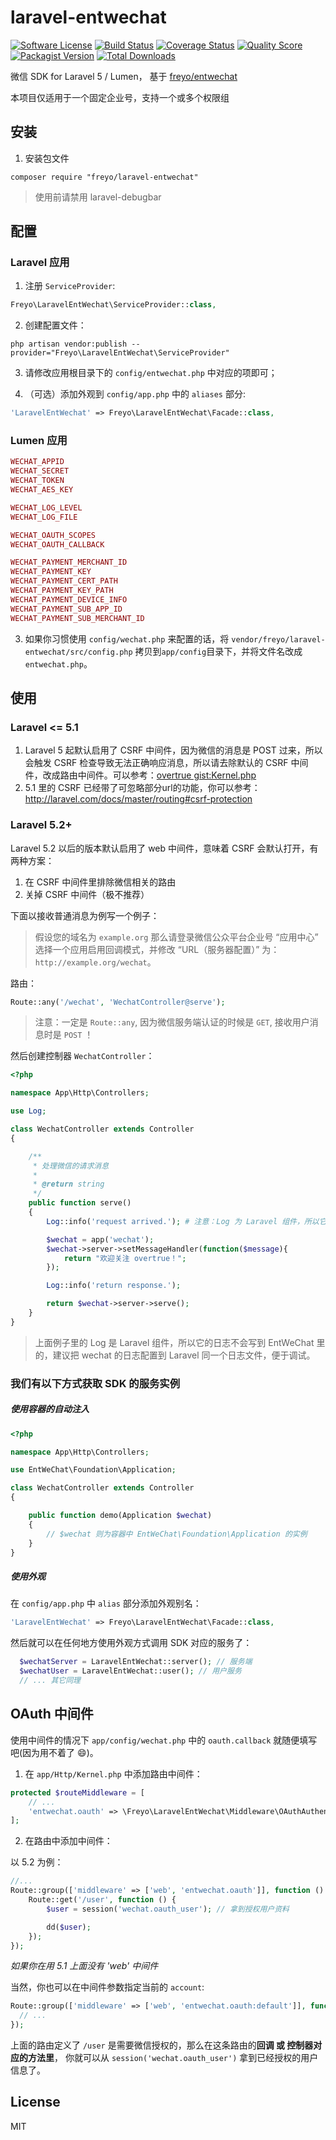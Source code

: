 # laravel-entwechat

[![Software License](https://img.shields.io/badge/license-MIT-brightgreen.svg?style=flat-square)](LICENSE)
[![Build Status](https://img.shields.io/travis/freyo/laravel-entwechat/master.svg?style=flat-square)](https://travis-ci.org/freyo/laravel-entwechat)
[![Coverage Status](https://img.shields.io/scrutinizer/coverage/g/freyo/laravel-entwechat.svg?style=flat-square)](https://scrutinizer-ci.com/g/freyo/laravel-entwechat)
[![Quality Score](https://img.shields.io/scrutinizer/g/freyo/laravel-entwechat.svg?style=flat-square)](https://scrutinizer-ci.com/g/freyo/laravel-entwechat)
[![Packagist Version](https://img.shields.io/packagist/v/freyo/laravel-entwechat.svg?style=flat-square)](https://packagist.org/packages/freyo/laravel-entwechat)
[![Total Downloads](https://img.shields.io/packagist/dt/freyo/laravel-entwechat.svg?style=flat-square)](https://packagist.org/packages/freyo/laravel-entwechat)

微信 SDK for Laravel 5 / Lumen， 基于 [freyo/entwechat](https://github.com/freyo/entwechat)

本项目仅适用于一个固定企业号，支持一个或多个权限组

## 安装

1. 安装包文件

  ```shell
  composer require "freyo/laravel-entwechat"
  ```
  
  > 使用前请禁用 laravel-debugbar
  
## 配置

### Laravel 应用

1. 注册 `ServiceProvider`:

  ```php
  Freyo\LaravelEntWechat\ServiceProvider::class,
  ```

2. 创建配置文件：

  ```shell
  php artisan vendor:publish --provider="Freyo\LaravelEntWechat\ServiceProvider"
  ```

3. 请修改应用根目录下的 `config/entwechat.php` 中对应的项即可；

4. （可选）添加外观到 `config/app.php` 中的 `aliases` 部分:

  ```php
  'LaravelEntWechat' => Freyo\LaravelEntWechat\Facade::class,
  ```

### Lumen 应用

```php
WECHAT_APPID
WECHAT_SECRET
WECHAT_TOKEN
WECHAT_AES_KEY

WECHAT_LOG_LEVEL
WECHAT_LOG_FILE

WECHAT_OAUTH_SCOPES
WECHAT_OAUTH_CALLBACK

WECHAT_PAYMENT_MERCHANT_ID
WECHAT_PAYMENT_KEY
WECHAT_PAYMENT_CERT_PATH
WECHAT_PAYMENT_KEY_PATH
WECHAT_PAYMENT_DEVICE_INFO
WECHAT_PAYMENT_SUB_APP_ID
WECHAT_PAYMENT_SUB_MERCHANT_ID
```

3. 如果你习惯使用 `config/wechat.php` 来配置的话，将 `vendor/freyo/laravel-entwechat/src/config.php` 拷贝到`app/config`目录下，并将文件名改成`entwechat.php`。

## 使用

### Laravel <= 5.1

1. Laravel 5 起默认启用了 CSRF 中间件，因为微信的消息是 POST 过来，所以会触发 CSRF 检查导致无法正确响应消息，所以请去除默认的 CSRF 中间件，改成路由中间件。可以参考：[overtrue gist:Kernel.php](https://gist.github.com/overtrue/ff6cd3a4e869fbaf6c01#file-kernel-php-L31)
2. 5.1 里的 CSRF 已经带了可忽略部分url的功能，你可以参考：http://laravel.com/docs/master/routing#csrf-protection

### Laravel 5.2+

Laravel 5.2 以后的版本默认启用了 web 中间件，意味着 CSRF 会默认打开，有两种方案：

1. 在 CSRF 中间件里排除微信相关的路由
2. 关掉 CSRF 中间件（极不推荐）


下面以接收普通消息为例写一个例子：

> 假设您的域名为 `example.org` 那么请登录微信公众平台企业号 “应用中心” 选择一个应用启用回调模式，并修改 “URL（服务器配置）” 为： `http://example.org/wechat`。

路由：

```php
Route::any('/wechat', 'WechatController@serve');
```

> 注意：一定是 `Route::any`, 因为微信服务端认证的时候是 `GET`, 接收用户消息时是 `POST` ！

然后创建控制器 `WechatController`：

```php
<?php

namespace App\Http\Controllers;

use Log;

class WechatController extends Controller
{

    /**
     * 处理微信的请求消息
     *
     * @return string
     */
    public function serve()
    {
        Log::info('request arrived.'); # 注意：Log 为 Laravel 组件，所以它记的日志去 Laravel 日志看，而不是 EntWeChat 日志

        $wechat = app('wechat');
        $wechat->server->setMessageHandler(function($message){
            return "欢迎关注 overtrue！";
        });

        Log::info('return response.');

        return $wechat->server->serve();
    }
}
```

> 上面例子里的 Log 是 Laravel 组件，所以它的日志不会写到 EntWeChat 里的，建议把 wechat 的日志配置到 Laravel 同一个日志文件，便于调试。

### 我们有以下方式获取 SDK 的服务实例

##### 使用容器的自动注入

```php
<?php

namespace App\Http\Controllers;

use EntWeChat\Foundation\Application;

class WechatController extends Controller
{

    public function demo(Application $wechat)
    {
        // $wechat 则为容器中 EntWeChat\Foundation\Application 的实例
    }
}
```

##### 使用外观

在 `config/app.php` 中 `alias` 部分添加外观别名：

```php
'LaravelEntWechat' => Freyo\LaravelEntWechat\Facade::class,
```

然后就可以在任何地方使用外观方式调用 SDK 对应的服务了：

```php
  $wechatServer = LaravelEntWechat::server(); // 服务端
  $wechatUser = LaravelEntWechat::user(); // 用户服务
  // ... 其它同理
```


## OAuth 中间件

使用中间件的情况下 `app/config/wechat.php` 中的 `oauth.callback` 就随便填写吧(因为用不着了 :smile:)。

1. 在 `app/Http/Kernel.php` 中添加路由中间件：

```php
protected $routeMiddleware = [
    // ...
    'entwechat.oauth' => \Freyo\LaravelEntWechat\Middleware\OAuthAuthenticate::class,
];
```

2. 在路由中添加中间件：

以 5.2 为例：

```php
//...
Route::group(['middleware' => ['web', 'entwechat.oauth']], function () {
    Route::get('/user', function () {
        $user = session('wechat.oauth_user'); // 拿到授权用户资料

        dd($user);
    });
});
```
_如果你在用 5.1 上面没有 'web' 中间件_

当然，你也可以在中间件参数指定当前的 `account`:

```php
Route::group(['middleware' => ['web', 'entwechat.oauth:default']], function () {
  // ...
});
```

上面的路由定义了 `/user` 是需要微信授权的，那么在这条路由的**回调 或 控制器对应的方法里**， 你就可以从 `session('wechat.oauth_user')` 拿到已经授权的用户信息了。

## License

MIT
